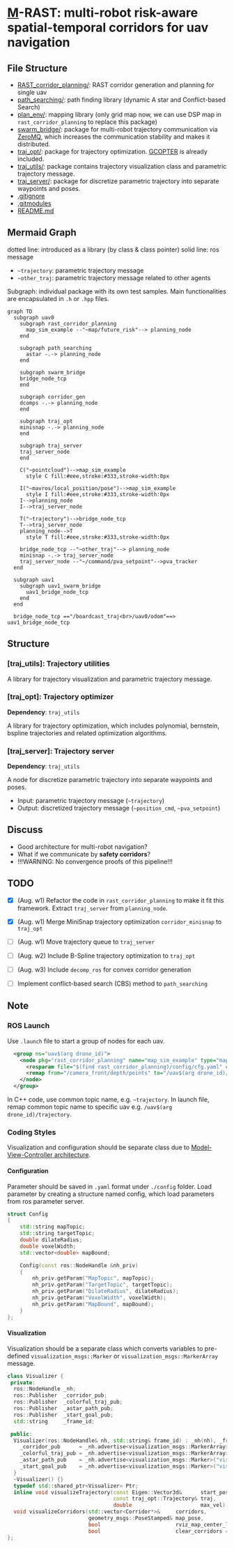 # [M]()-RAST: multi-robot risk-aware spatial-temporal corridors for uav navigation


## File Structure

* [RAST_corridor_planning/](./RAST_corridor_planning): RAST corridor generation and planning for single uav
* [path_searching/](./path_searching): path finding library (dynamic A star and Conflict-based Search)
* [plan_env/](./plan_env): mapping library (only grid map now, we can use DSP map in `rast_corridor_planning` to replace this package)
* [swarm_bridge/](./swarm_bridge): package for multi-robot trajectory communication via [ZeroMQ](https://zeromq.org/), which increases the communication stability and makes it distributed.
* [traj_opt/](./traj_opt): package for trajectory optimization. [GCOPTER](https://github.com/ZJU-FAST-Lab/GCOPTER) is already included. 
* [traj_utils/](./traj_utils): package contains trajectory visualization class and parametric trajectory message.
* [traj_server/](./traj_server): package for discretize parametric trajectory into separate waypoints and poses. 
* [.gitignore](./.gitignore)
* [.gitmodules](./.gitmodules)
* [README.md](./README.md)

## Mermaid Graph

dotted line: introduced as a library (by class & class pointer)
solid line: ros message

- `~trajectory`: parametric trajectory message
- `~other_traj`: parametric trajectory message related to other agents

Subgraph: individual package with its own test samples. Main functionalities are encapsulated in `.h` or `.hpp` files.

```mermaid
graph TD
  subgraph uav0
    subgraph rast_corridor_planning
      map_sim_example --"~map/future_risk"--> planning_node
    end

    subgraph path_searching
      astar -.-> planning_node
    end

    subgraph swarm_bridge
    bridge_node_tcp 
    end

    subgraph corridor_gen
    dcomps -.-> planning_node
    end

    subgraph traj_opt
    minisnap -.-> planning_node
    end
    
    subgraph traj_server
    traj_server_node
    end

    C("~pointcloud")-->map_sim_example
      style C fill:#eee,stroke:#333,stroke-width:0px
    
    I("~mavros/local_position/pose")-->map_sim_example
      style I fill:#eee,stroke:#333,stroke-width:0px
    I-->planning_node
    I-->traj_server_node

    T("~trajectory")-->bridge_node_tcp
    T-->traj_server_node
    planning_node-->T
      style T fill:#eee,stroke:#333,stroke-width:0px

    bridge_node_tcp --"~other_traj"--> planning_node
    minisnap -.-> traj_server_node
    traj_server_node --"~/command/pva_setpoint"-->pva_tracker
  end

  subgraph uav1
    subgraph uav1_swarm_bridge
      uav1_bridge_node_tcp
    end
  end

  bridge_node_tcp =="/boardcast_traj<br>/uav0/odom"==> uav1_bridge_node_tcp
```

## Structure

### [traj_utils]: Trajectory utilities

A library for trajectory visualization and parametric trajectory message.

### [traj_opt]: Trajectory optimizer

**Dependency**: `traj_utils`

A library for trajectory optimization, which includes polynomial, bernstein, bspline trajectories and related optimization algorithms.

### [traj_server]: Trajectory server

**Dependency**: `traj_utils`

A node for discretize parametric trajectory into separate waypoints and poses.

- Input: parametric trajectory message (`~trajectory`)
- Output: discretized trajectory message (`~position_cmd`, `~pva_setpoint`)

<!-- No commit, only discuss in zoom meeting -->
## Discuss
- Good architecture for multi-robot navigation?
- What if we communicate by **safety corridors**?
- !!!WARNING: No convergence proofs of this pipeline!!!

## TODO
- [x] (Aug. w1) Refactor the code in `rast_corridor_planning` to make it fit this framework. Extract `traj_server` from `planning_node`.
- [x] (Aug. w1) Merge MiniSnap trajectory optimization `corridor_minisnap` to `traj_opt`
- [ ] (Aug. w1) Move trajectory queue to `traj_server`
- [ ] (Aug. w2) Include B-Spline trajectory optimization to `traj_opt` 
- [ ] (Aug. w3) Include `decomp_ros` for convex corridor generation
- [ ] Implement conflict-based search (CBS) method to `path_searching`


## Note

### ROS Launch
Use `.launch` file to start a group of nodes for each uav.
```xml
  <group ns="uav$(arg drone_id)">
    <node pkg="rast_corridor_planning" name="map_sim_example" type="map_sim_example" output="screen">
      <rosparam file="$(find rast_corridor_planning)/config/cfg.yaml" command="load" />
      <remap from="/camera_front/depth/points" to="/uav$(arg drone_id)/pcl_render_node/cloud" />
    </node>
  </group>
```

In C++ code, use common topic name, e.g. `~trajectory`. In launch file, remap common topic name to specific uav e.g. `/uav$(arg drone_id)/trajectory`.

### Coding Styles
Visualization and configuration should be separate class due to [Model-View-Controller architecture](https://en.wikipedia.org/wiki/Model%E2%80%93view%E2%80%93controller).

#### Configuration

Parameter should be saved in `.yaml` format under `./config` folder.
Load parameter by creating a structure named config, which load parameters from ros parameter server.
```c++
struct Config
{
    std::string mapTopic;
    std::string targetTopic;
    double dilateRadius;
    double voxelWidth;
    std::vector<double> mapBound;

    Config(const ros::NodeHandle &nh_priv)
    {
        nh_priv.getParam("MapTopic", mapTopic);
        nh_priv.getParam("TargetTopic", targetTopic);
        nh_priv.getParam("DilateRadius", dilateRadius);
        nh_priv.getParam("VoxelWidth", voxelWidth);
        nh_priv.getParam("MapBound", mapBound);
    }
};
```

#### Visualization

Visualization should be a separate class which converts variables to pre-defined `visualization_msgs::Marker` or `visualization_msgs::MarkerArray` message.
```c++
class Visualizer {
 private:
  ros::NodeHandle _nh;
  ros::Publisher  _corridor_pub;
  ros::Publisher  _colorful_traj_pub;
  ros::Publisher  _astar_path_pub;
  ros::Publisher  _start_goal_pub;
  std::string     _frame_id;

 public:
  Visualizer(ros::NodeHandle& nh, std::string& frame_id) : _nh(nh), _frame_id(frame_id) {
    _corridor_pub      = _nh.advertise<visualization_msgs::MarkerArray>("vis_corridor", 1);
    _colorful_traj_pub = _nh.advertise<visualization_msgs::MarkerArray>("vis_color_traj", 1);
    _astar_path_pub    = _nh.advertise<visualization_msgs::Marker>("vis_astar_path", 1);
    _start_goal_pub    = _nh.advertise<visualization_msgs::Marker>("vis_start_goal", 1);
  }
  ~Visualizer() {}
  typedef std::shared_ptr<Visualizer> Ptr;
  inline void visualizeTrajectory(const Eigen::Vector3d&      start_pos,
                                  const traj_opt::Trajectory& traj,
                                  double                      max_vel);
  void visualizeCorridors(std::vector<Corridor*>&     corridors,
                          geometry_msgs::PoseStamped& map_pose,
                          bool                        rviz_map_center_locked,
                          bool                        clear_corridors = false);
};
```
